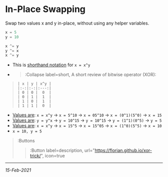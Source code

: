 # In-Place Swapping
Swap two values x and y in-place, without using any helper variables.

```python | swap.py
x = 5
y = 10

x ^= y 
y ^= x
x ^= y
```

* This is [shorthand notation](#code1-l4) for `x = x^y`
* > :Collapse label=short, A short review of bitwise operator (XOR):
> ```
> | x | y | x^y |
> |:-:|:-:|:---:|
> | 0 | 0 |  0  |
> | 0 | 1 |  1  |
> | 1 | 0 |  1  |
> | 1 | 1 |  0  |
> ```
* [Values are](#code1-l4): `x = x^y` -> `x = 5^10` -> `x = 05^10` -> `x = (0^1)(5^0)` -> `x = 15`
* [Values are](#code1-l5): `y = y^x` -> `y = 10^15` -> `y = 10^15` -> `y = (1^1)(0^5)` -> `y = 5`
* [Values are](#code1-l6): `x = x^y` -> `x = 15^5` -> `x = 15^05` -> `x = (1^0)(5^5)` -> `x = 10`
* `x = 10, y = 5`


> :Buttons
> > :Button label=description, url="https://florian.github.io/xor-trick/", icon=true


---
*15-Feb-2021*